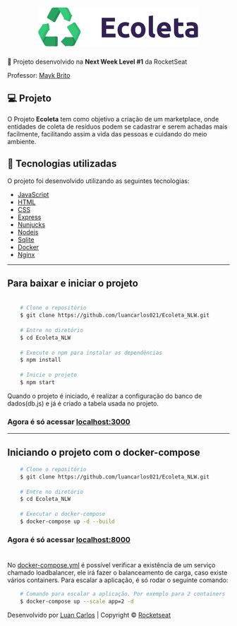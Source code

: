 <h1 align="center">
    <img src="public/assets/logo.svg">
</h1>

:rocket: Projeto desenvolvido na **Next Week Level #1** da RocketSeat

Professor: [Mayk Brito](https://github.com/maykbrito)


## :computer: Projeto

O Projeto **Ecoleta** tem como objetivo a criação de um marketplace, onde entidades de coleta de resíduos podem se cadastrar e serem achadas mais facilmente, facilitando assim a vida das pessoas e cuidando do meio ambiente.

## :rocket: Tecnologias utilizadas

O projeto foi desenvolvido utilizando as seguintes tecnologias:

- [JavaScript](https://www.javascript.com/)
- [HTML](https://developer.mozilla.org/pt-BR/docs/Web/HTML)
- [CSS](https://developer.mozilla.org/pt-BR/docs/Web/CSS)
- [Express](https://expressjs.com/pt-br/)
- [Nunjucks](https://mozilla.github.io/nunjucks/)
- [Nodejs](https://nodejs.org/en/)
- [Sqlite](https://www.sqlite.org/index.html)
- [Docker](https://www.docker.com/)
- [Nginx](https://www.nginx.com/)
----------
## Para baixar e iniciar o projeto

```bash

    # Clone o repositório
    $ git clone https://github.com/luancarlos021/Ecoleta_NLW.git

    # Entre no diretório
    $ cd Ecoleta_NLW

    # Execute o npm para instalar as dependências
    $ npm install
    
    # Inicie o projeto
    $ npm start
```
Quando o projeto é iniciado, é realizar a configuração do banco de dados(db.js) e já é criado a tabela usada no projeto.
### Agora é só acessar [localhost:3000](http://localhost:3000)
----------
## Iniciando o projeto com o docker-compose

```bash
    # Clone o repositório
    $ git clone https://github.com/luancarlos021/Ecoleta_NLW.git

    # Entre no diretório
    $ cd Ecoleta_NLW

    # Executar o docker-compose
    $ docker-compose up -d --build
```
### Agora é só acessar [localhost:8000](http://localhost:8000)
#
No [docker-compose.yml](https://github.com/luancarlos021/Ecoleta_NLW/blob/master/docker-compose.yml) é possível verificar a existência de um serviço chamado loadbalancer, ele irá fazer o balanceamento de carga, caso existe vários containers. Para escalar a aplicação, é só rodar o seguinte comando:
```bash
    # Comando para escalar a aplicação. Por exemplo para 2 containers
    $ docker-compose up --scale app=2 -d
```

Desenvolvido por [Luan Carlos](https://linkedin.com/in/luan-carlos) | Copyright © [Rocketseat](https://rocketseat.com.br/)